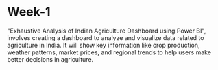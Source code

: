 # Week-1
"Exhaustive Analysis of Indian Agriculture Dashboard using Power BI", involves creating a dashboard to analyze and visualize data related to agriculture in India. It will show key information like crop production, weather patterns, market prices, and regional trends to help users make better decisions in agriculture.
